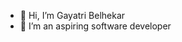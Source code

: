 - 👋 Hi, I’m Gayatri Belhekar
- 👀 I’m an aspiring software developer

<!---
gayatribelhekar/gayatribelhekar is a ✨ special ✨ repository because its `README.md` (this file) appears on your GitHub profile.
You can click the Preview link to take a look at your changes.
--->
